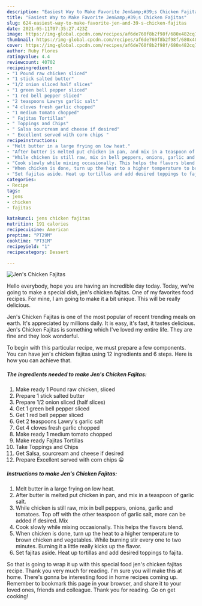 ```yaml
---
description: "Easiest Way to Make Favorite Jen&amp;#39;s Chicken Fajitas"
title: "Easiest Way to Make Favorite Jen&amp;#39;s Chicken Fajitas"
slug: 624-easiest-way-to-make-favorite-jen-and-39-s-chicken-fajitas
date: 2021-05-11T07:35:27.423Z
image: https://img-global.cpcdn.com/recipes/af6de760f8b2f98f/680x482cq70/jens-chicken-fajitas-recipe-main-photo.jpg
thumbnail: https://img-global.cpcdn.com/recipes/af6de760f8b2f98f/680x482cq70/jens-chicken-fajitas-recipe-main-photo.jpg
cover: https://img-global.cpcdn.com/recipes/af6de760f8b2f98f/680x482cq70/jens-chicken-fajitas-recipe-main-photo.jpg
author: Ruby Flores
ratingvalue: 4.4
reviewcount: 40702
recipeingredient:
- "1 Pound raw chicken sliced"
- "1 stick salted butter"
- "1/2 onion sliced half slices"
- "1 green bell pepper sliced"
- "1 red bell pepper sliced"
- "2 teaspoons Lawrys garlic salt"
- "4 cloves fresh garlic chopped"
- "1 medium tomato chopped"
- " Fajitas Tortillas"
- " Toppings and Chips"
- " Salsa sourcream and cheese if desired"
- " Excellent served with corn chips "
recipeinstructions:
- "Melt butter in a large frying on low heat."
- "After butter is melted put chicken in pan, and mix in a teaspoon of garlic salt."
- "While chicken is still raw, mix in bell peppers, onions, garlic and tomatoes. Top off with the other teaspoon of garlic salt, more can be added if desired. Mix"
- "Cook slowly while mixing occasionally. This helps the flavors blend."
- "When chicken is done, turn up the heat to a higher temperature to brown chicken and vegetables. While burning stir every one to two minutes. Burning it a little really kicks up the flavor."
- "Set fajitas aside. Heat up tortillas and add desired toppings to fajita."
categories:
- Recipe
tags:
- jens
- chicken
- fajitas

katakunci: jens chicken fajitas 
nutrition: 191 calories
recipecuisine: American
preptime: "PT29M"
cooktime: "PT31M"
recipeyield: "1"
recipecategory: Dessert

---
```



![Jen&#39;s Chicken Fajitas](https://img-global.cpcdn.com/recipes/af6de760f8b2f98f/680x482cq70/jens-chicken-fajitas-recipe-main-photo.jpg)

Hello everybody, hope you are having an incredible day today. Today, we're going to make a special dish, jen&#39;s chicken fajitas. One of my favorites food recipes. For mine, I am going to make it a bit unique. This will be really delicious.

Jen&#39;s Chicken Fajitas is one of the most popular of recent trending meals on earth. It's appreciated by millions daily. It is easy, it's fast, it tastes delicious. Jen&#39;s Chicken Fajitas is something which I've loved my entire life. They are fine and they look wonderful.




To begin with this particular recipe, we must prepare a few components. You can have jen&#39;s chicken fajitas using 12 ingredients and 6 steps. Here is how you can achieve that.

<!--inarticleads1-->

##### The ingredients needed to make Jen&#39;s Chicken Fajitas:

1. Make ready 1 Pound raw chicken, sliced
1. Prepare 1 stick salted butter
1. Prepare 1/2 onion sliced (half slices)
1. Get 1 green bell pepper sliced
1. Get 1 red bell pepper sliced
1. Get 2 teaspoons Lawry&#39;s garlic salt
1. Get 4 cloves fresh garlic chopped
1. Make ready 1 medium tomato chopped
1. Make ready  Fajitas Tortillas
1. Take  Toppings and Chips
1. Get  Salsa, sourcream and cheese if desired
1. Prepare  Excellent served with corn chips 😀




<!--inarticleads2-->

##### Instructions to make Jen&#39;s Chicken Fajitas:

1. Melt butter in a large frying on low heat.
1. After butter is melted put chicken in pan, and mix in a teaspoon of garlic salt.
1. While chicken is still raw, mix in bell peppers, onions, garlic and tomatoes. Top off with the other teaspoon of garlic salt, more can be added if desired. Mix
1. Cook slowly while mixing occasionally. This helps the flavors blend.
1. When chicken is done, turn up the heat to a higher temperature to brown chicken and vegetables. While burning stir every one to two minutes. Burning it a little really kicks up the flavor.
1. Set fajitas aside. Heat up tortillas and add desired toppings to fajita.




So that is going to wrap it up with this special food jen&#39;s chicken fajitas recipe. Thank you very much for reading. I'm sure you will make this at home. There's gonna be interesting food in home recipes coming up. Remember to bookmark this page in your browser, and share it to your loved ones, friends and colleague. Thank you for reading. Go on get cooking!
